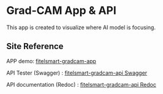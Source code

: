 # Grad-CAM App & API

This app is created to visualize where AI model is focusing.

## Site Reference
APP demo: [fitelsmart-gradcam-app](https://fitelsmart-gradcam-app.azurewebsites.net/) 

API Tester (Swagger) : [fitelsmart-gradcam-api Swagger](https://fitelsmart-gradcam-api.azurewebsites.net/docs)

API documentation (Redoc) : [fitelsmart-gradcam-api Redoc](https://fitelsmart-gradcam-api.azurewebsites.net/redoc)
